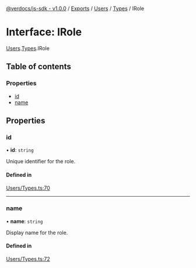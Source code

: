 [@verdocs/js-sdk - v1.0.0](../README.md) / [Exports](../modules.md) / [Users](../modules/Users.md) / [Types](../modules/Users.Types.md) / IRole

# Interface: IRole

[Users](../modules/Users.md).[Types](../modules/Users.Types.md).IRole

## Table of contents

### Properties

- [id](Users.Types.IRole.md#id)
- [name](Users.Types.IRole.md#name)

## Properties

### id

• **id**: `string`

Unique identifier for the role.

#### Defined in

[Users/Types.ts:70](https://github.com/Verdocs/js-sdk/blob/34c7ea0/src/Users/Types.ts#L70)

___

### name

• **name**: `string`

Display name for the role.

#### Defined in

[Users/Types.ts:72](https://github.com/Verdocs/js-sdk/blob/34c7ea0/src/Users/Types.ts#L72)
